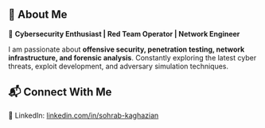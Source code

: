 ## **🚀 About Me**  
👋 **Cybersecurity Enthusiast | Red Team Operator | Network Engineer**  

I am passionate about **offensive security, penetration testing, network infrastructure, and forensic analysis**. Constantly exploring the latest cyber threats, exploit development, and adversary simulation techniques.  


## **📬 Connect With Me**  

💼 LinkedIn: [linkedin.com/in/sohrab-kaghazian](https://linkedin.com/in/sohrab-kaghazian)  
